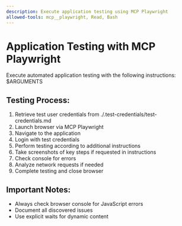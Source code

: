 ```yaml
---
description: Execute application testing using MCP Playwright
allowed-tools: mcp__playwright, Read, Bash
---
```


# Application Testing with MCP Playwright

Execute automated application testing with the following instructions: $ARGUMENTS

## Testing Process:

1. Retrieve test user credentials from ./.test-credentials/test-credentials.md
2. Launch browser via MCP Playwright
3. Navigate to the application
4. Login with test credentials
5. Perform testing according to additional instructions
6. Take screenshots of key steps if requested in instructions
7. Check console for errors
8. Analyze network requests if needed
9. Complete testing and close browser

## Important Notes:

- Always check browser console for JavaScript errors
- Document all discovered issues
- Use explicit waits for dynamic content
